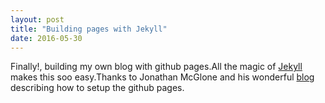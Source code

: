 ```yaml
---
layout: post
title: "Building pages with Jekyll"
date: 2016-05-30
---
```


Finally!, building my own blog with github pages.All the magic of [Jekyll](http://jekyllrb.com) makes this soo easy.Thanks to Jonathan McGlone and his wonderful [blog](http://jmcglone.com/guides/github-pages/) describing how to setup the github pages.
